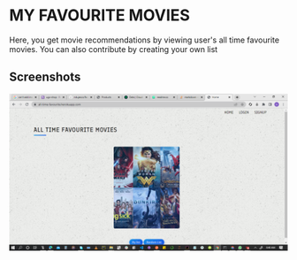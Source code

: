 # MY FAVOURITE MOVIES

Here, you get movie recommendations by viewing user's all time favourite movies. You can also contribute by creating your own list

## Screenshots

![App Screenshot](https://github.com/ndujesco/favourite-movies/blob/master/images/1.png?raw=true)



